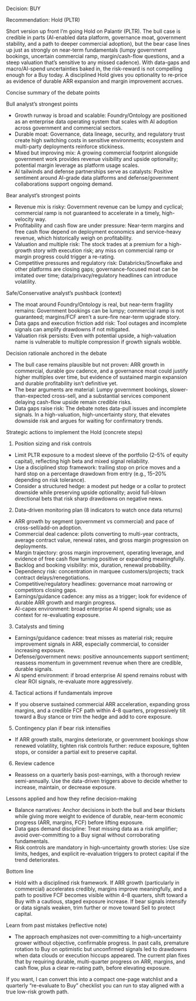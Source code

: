 Decision: BUY

Recommendation: Hold (PLTR)

Short version up front
I’m going Hold on Palantir (PLTR). The bull case is credible in parts (AI-enabled data platform, governance moat, government stability, and a path to deeper commercial adoption), but the bear case lines up just as strongly on near-term fundamentals (lumpy government bookings, uncertain commercial ramp, margin/cash-flow questions, and a steep valuation that’s sensitive to any missed cadence). With data-gaps and macro/AI-spend uncertainties baked in, the risk-reward is not compelling enough for a Buy today. A disciplined Hold gives you optionality to re-price as evidence of durable ARR expansion and margin improvement accrues.

Concise summary of the debate points

Bull analyst’s strongest points
- Growth runway is broad and scalable: Foundry/Ontology are positioned as an enterprise data operating system that scales with AI adoption across government and commercial sectors.
- Durable moat: Governance, data lineage, security, and regulatory trust create high switching costs in sensitive environments; ecosystem and multi-party deployments reinforce stickiness.
- Mixed but improving mix: A growing commercial footprint alongside government work provides revenue visibility and upside optionality; potential margin leverage as platform usage scales.
- AI tailwinds and defense partnerships serve as catalysts: Positive sentiment around AI-grade data platforms and defense/government collaborations support ongoing demand.

Bear analyst’s strongest points
- Revenue mix is risky: Government revenue can be lumpy and cyclical; commercial ramp is not guaranteed to accelerate in a timely, high-velocity way.
- Profitability and cash flow are under pressure: Near-term margins and free cash flow depend on deployment economics and service-heavy revenue, which historically weigh on profitability.
- Valuation and multiple risk: The stock trades at a premium for a high-growth story with execution risk; any miss on commercial ramp or margin progress could trigger a re-rating.
- Competitive pressures and regulatory risk: Databricks/Snowflake and other platforms are closing gaps; governance-focused moat can be imitated over time; data/privacy/regulatory headlines can introduce volatility.

Safe/Conservative analyst’s pushback (context)
- The moat around Foundry/Ontology is real, but near-term fragility remains: Government bookings can be lumpy; commercial ramp is not guaranteed; margins/FCF aren’t a sure-fire near-term upgrade story.
- Data gaps and execution friction add risk: Tool outages and incomplete signals can amplify drawdowns if not mitigated.
- Valuation risk persists: Even with potential upside, a high-valuation name is vulnerable to multiple compression if growth signals wobble.

Decision rationale anchored in the debate
- The bull case remains plausible but not proven: ARR growth in commercial, durable gov cadence, and a governance moat could justify higher multiples over time, but evidence of sustained margin expansion and durable profitability isn’t definitive yet.
- The bear arguments are material: Lumpy government bookings, slower-than-expected cross-sell, and a substantial services component delaying cash-flow upside remain credible risks.
- Data gaps raise risk: The debate notes data-pull issues and incomplete signals. In a high-valuation, high-uncertainty story, that elevates downside risk and argues for waiting for confirmatory trends.

Strategic actions to implement the Hold (concrete steps)

1) Position sizing and risk controls
- Limit PLTR exposure to a modest sleeve of the portfolio (2–5% of equity capital), reflecting high beta and mixed signal reliability.
- Use a disciplined stop framework: trailing stop on price moves and a hard stop on a percentage drawdown from entry (e.g., 15–20% depending on risk tolerance).
- Consider a structured hedge: a modest put hedge or a collar to protect downside while preserving upside optionality; avoid full-blown directional bets that risk sharp drawdowns on negative news.

2) Data-driven monitoring plan (8 indicators to watch once data returns)
- ARR growth by segment (government vs commercial) and pace of cross-sell/add-on adoption.
- Commercial deal cadence: pilots converting to multi-year contracts, average contract value, renewal rates, and gross margin progression on deployments.
- Margin trajectory: gross margin improvement, operating leverage, and evidence of free cash flow turning positive or expanding meaningfully.
- Backlog and booking visibility: mix, duration, renewal probability.
- Dependency risk: concentration in marquee customers/projects; track contract delays/renegotiations.
- Competitive/regulatory headlines: governance moat narrowing or competitors closing gaps.
- Earnings/guidance cadence: any miss as a trigger; look for evidence of durable ARR growth and margin progress.
- AI-capex environment: broad enterprise AI spend signals; use as context for re-evaluating exposure.

3) Catalysts and timing
- Earnings/guidance cadence: treat misses as material risk; require improvement signals in ARR, especially commercial, to consider increasing exposure.
- Defense/government news: positive announcements support sentiment; reassess momentum in government revenue when there are credible, durable signals.
- AI spend environment: if broad enterprise AI spend remains robust with clear ROI signals, re-evaluate more aggressively.

4) Tactical actions if fundamentals improve
- If you observe sustained commercial ARR acceleration, expanding gross margins, and a credible FCF path within 4–8 quarters, progressively tilt toward a Buy stance or trim the hedge and add to core exposure.

5) Contingency plan if bear risk intensifies
- If ARR growth stalls, margins deteriorate, or government bookings show renewed volatility, tighten risk controls further: reduce exposure, tighten stops, or consider a partial exit to preserve capital.

6) Review cadence
- Reassess on a quarterly basis post-earnings, with a thorough review semi-annually. Use the data-driven triggers above to decide whether to increase, maintain, or decrease exposure.

Lessons applied and how they refine decision-making
- Balance narratives: Anchor decisions in both the bull and bear thickets while giving more weight to evidence of durable, near-term economic progress (ARR, margins, FCF) before lifting exposure.
- Data gaps demand discipline: Treat missing data as a risk amplifier; avoid over-committing to a Buy signal without corroborating fundamentals.
- Risk controls are mandatory in high-uncertainty growth stories: Use size limits, hedges, and explicit re-evaluation triggers to protect capital if the trend deteriorates.

Bottom line
- Hold with a disciplined risk framework. If ARR growth (particularly in commercial) accelerates credibly, margins improve meaningfully, and a path to positive FCF becomes visible within 4–8 quarters, shift toward a Buy with a cautious, staged exposure increase. If bear signals intensify or data signals weaken, trim further or move toward Sell to protect capital.

Learn from past mistakes (reflective note)
- The approach emphasizes not over-committing to a high-uncertainty grower without objective, confirmable progress. In past calls, premature rotation to Buy on optimistic but unconfirmed signals led to drawdowns when data clouds or execution hiccups appeared. The current plan fixes that by requiring durable, multi-quarter progress on ARR, margins, and cash flow, plus a clear re-rating path, before elevating exposure.

If you want, I can convert this into a compact one-page watchlist and a quarterly “re-evaluate to Buy” checklist you can run to stay aligned with a true low-risk growth path.